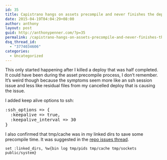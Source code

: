 ```yaml
---
id: 35
title: Capistrano hangs on assets precompile and never finishes the deploy
date: 2015-04-19T04:04:29+08:00
author: anthony
layout: post
guid: http://anthonypenner.com/?p=35
permalink: /capistrano-hangs-on-assets-precompile-and-never-finishes-the-deploy/
dsq_thread_id:
  - "3774034606"
categories:
  - Uncategorized
---
```

This only started happening after I killed a deploy that was half completed. It could have been during the asset precompile process, I don&#8217;t remember. It&#8217;s weird though because the symptoms seem more like an ssh session issue and less like residual files from my cancelled deploy that is causing the issue.

I added keep alive options to ssh:

<pre>:ssh_options =&gt; {
  :keepalive =&gt; true,
  :keepalive_interval =&gt; 30
}</pre>

I also confirmed that tmp/cache was in my linked dirs to save some precompile time. It was suggested in the <a href="https://github.com/capistrano/rails/issues/55" target="_blank">repo issues thread</a>.

    set :linked_dirs, %w{bin log tmp/pids tmp/cache tmp/sockets public/system}